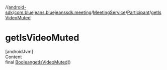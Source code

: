 //[android-sdk](../../../../index.md)/[com.bluejeans.bluejeanssdk.meeting](../../index.md)/[MeetingService](../index.md)/[Participant](index.md)/[getIsVideoMuted](get-is-video-muted.md)



# getIsVideoMuted  
[androidJvm]  
Content  
final [Boolean](https://developer.android.com/reference/kotlin/java/lang/Boolean.html)[getIsVideoMuted](get-is-video-muted.md)()  
  



